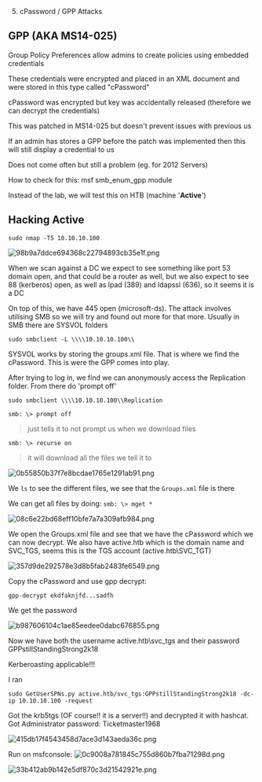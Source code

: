 5. cPassword / GPP Attacks

## GPP (AKA MS14-025)
Group Policy Preferences allow admins to create policies using embedded credentials

These credentials were encrypted and placed in an XML document and were stored in this type called "cPassword"

cPassword was encrypted but key was accidentally released (therefore we can decrypt the credentials)

This was patched in MS14-025 but doesn't prevent issues with previous us

If an admin has stores a GPP before the patch was implemented then this will still display a credential to us 

Does not come often but still a problem (eg. for 2012 Servers)

How to check for this: msf smb_enum_gpp module

Instead of the lab, we will test this on HTB (machine '**Active**')

## Hacking Active

```
sudo nmap -T5 10.10.10.100
```

![98b9a7ddce694368c22794893cb35e1f.png](../../_resources/35eb8bd9cd204c31ba01aaae74fec8d6.png)

When we scan against a DC we expect to see something like port 53 domain open, and that could be a router as well, but we also expect to see 88 (kerberos) open, as well as lpad (389) and ldapssl (636), so it seems it is a DC

On top of this, we have 445 open (microsoft-ds). The attack involves utilising SMB so we will try and found out more for that more.
Usually in SMB there are SYSVOL folders

```
sudo smbclient -L \\\\10.10.10.100\\
```

SYSVOL works by storing the groups.xml file. That is where we find the cPassword. This is were the GPP comes into play. 

After trying to log in, we find we can anonymously access the Replication folder. From there do 'prompt off'

```
sudo smbclient \\\\10.10.10.100\\Replication
```
```
smb: \> prompt off
```
> just tells it to not prompt us when we download files

```
smb: \> recurse on
```
> it will download all the files we tell it to


![0b55850b37f7e8bcdae1765e1291ab91.png](../../_resources/19ff08052d7b4b74bc93fe474e8d48df.png)

We `ls` to see the different files, we see that the `Groups.xml` file is there

We can get all files by doing: `smb: \> mget *`

![08c6e22bd68eff10bfe7a7a309afb984.png](../../_resources/5783fe89bd094a63a03bea65b0f616f6.png)

We open the Groups.xml file and see that we have the cPassword which we can now decrypt. We also have active.htb which is the domain name and SVC_TGS, seems this is the TGS account (active.htb\SVC_TGT)

![357d9de292578e3d8b5fab2483fe6549.png](../../_resources/ed35cd50bc4c4961b15631db1f14759b.png)

Copy the cPassword and use gpp decrypt:
```
gpp-decrypt ekdfaknjfd...sadfh
```

We get the password 

![b987606104c1ae85eedee0dabc676855.png](../../_resources/626012c812894f278d2aafd967eb82a5.png)

Now we have both the username active.htb\svc_tgs and their password GPPstillStandingStrong2k18


Kerberoasting applicable!!!

I ran
```
sudo GetUserSPNs.py active.htb/svc_tgs:GPPstillStandingStrong2k18 -dc-ip 10.10.10.100 -request
```

Got the krb5tgs (OF course!! it is a server!!) and decrypted it with hashcat. Got Administrator password: Ticketmaster1968

![415db17f4543458d7ace3d143aeda36c.png](../../_resources/63e33ab5194a4abfb7dc7165c574a87a.png)

Run on msfconsole:
![0c9008a781845c755d860b7fba71298d.png](../../_resources/49a691e5096e479da734a45c47d4e5f7.png)

![33b412ab9b142e5df870c3d21542921e.png](../../_resources/c0fe4b5f44cb4003a09d6d9963aa7a1f.png)





